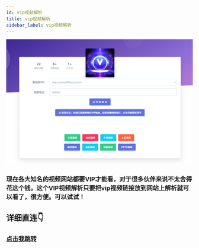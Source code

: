 ```yaml
---
id: vip视频解析
title: vip视频解析
sidebar_label: vip视频解析
---
```


![](vip.png)

### 现在各大知名的视频网站都要VIP才能看，对于很多伙伴来说不太舍得花这个钱。这个VIP视频解析只要把vip视频链接放到网站上解析就可以看了，很方便。可以试试！


## 详细直连👇
### [点击我跳转](https://vip-phi.vercel.app/)




